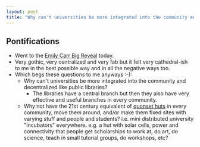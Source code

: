 ```yaml
---
layout: post
title: "Why can't universities be more integrated into the community and distributed like libraries?"
---
```


## Pontifications

* Went to the [Emily Carr Big Reveal](http://www.ecuad.ca/calendar/save-the-date-join-us-for-our-open-house-events-october-27-28) today.
* Very gothic, very centralized and very fab but it felt very cathedral-ish to me in the best possible way and in all the negative ways too.
* Which begs these questions to me anyways :-):
    * Why can't universities be more integrated into the community and decentralized like public libraries?
        * The libraries have a central branch but then they also have very effective and useful branches in every community.
    * Why not have the 21st century equivalent of [quonset huts](https://en.wikipedia.org/wiki/Quonset_hut) in every community, move them around, and/or make them fixed sites with varying stuff and people and students? i.e. mini distributed university "incubators" everywhere. e.g. a hut with  solar cells, power and connectivity that people get scholarships to work at, do art, do science, teach in small tutorial groups, do workshops, etc?